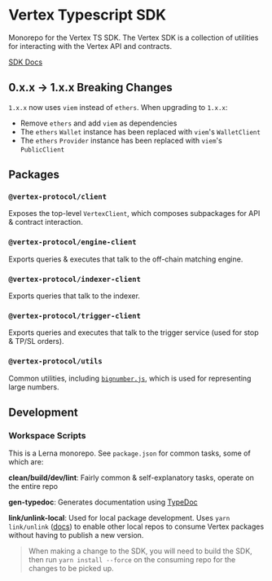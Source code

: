 # Vertex Typescript SDK

Monorepo for the Vertex TS SDK. The Vertex SDK is a collection of utilities
for interacting with the Vertex API and contracts.

[SDK Docs](https://vertex-protocol.github.io/vertex-typescript-sdk/index.html)

## 0.x.x → 1.x.x Breaking Changes

`1.x.x` now uses `viem` instead of `ethers`. When upgrading to `1.x.x`:

- Remove `ethers` and add `viem` as dependencies
- The `ethers` `Wallet` instance has been replaced with `viem`'s `WalletClient`
- The `ethers` `Provider` instance has been replaced with `viem`'s `PublicClient`

## Packages

### `@vertex-protocol/client`

Exposes the top-level `VertexClient`, which composes subpackages for API & contract interaction.

### `@vertex-protocol/engine-client`

Exports queries & executes that talk to the off-chain matching engine.

### `@vertex-protocol/indexer-client`

Exports queries that talk to the indexer.

### `@vertex-protocol/trigger-client`

Exports queries and executes that talk to the trigger service (used for stop & TP/SL orders).

### `@vertex-protocol/utils`

Common utilities, including [`bignumber.js`](https://mikemcl.github.io/bignumber.js/), which is used for representing
large numbers.

## Development

### Workspace Scripts

This is a Lerna monorepo. See `package.json` for common tasks, some of which are:

**clean/build/dev/lint**: Fairly common & self-explanatory tasks, operate on the entire repo

**gen-typedoc**: Generates documentation using [TypeDoc](https://typedoc.org/)

**link/unlink-local**: Used for local package development.
Uses `yarn link/unlink` ([docs](https://classic.yarnpkg.com/en/docs/cli/link))
to enable other local repos to consume Vertex packages without having to publish a new version.

> When making a change to the SDK, you will need to build the SDK, then run `yarn install --force` on the consuming
> repo for the changes to be picked up.
